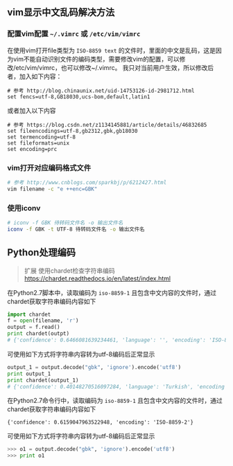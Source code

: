
## vim显示中文乱码解决方法

### 配置vim配置 `~/.vimrc` 或 `/etc/vim/vimrc`

在使用vim打开file类型为 `ISO-8859 text` 的文件时，里面的中文是乱码，这是因为vim不能自动识别文件的编码类型，需要修改vim的配置，可以修改/etc/vim/vimrc，也可以修改~/.vimrc。
我只对当前用户生效，所以修改后者，加入如下内容：
```
# 参考 http://blog.chinaunix.net/uid-14753126-id-2981712.html
set fencs=utf-8,GB18030,ucs-bom,default,latin1
```
或者加入以下内容
```
# 参考 https://blog.csdn.net/z1134145881/article/details/46832685
set fileencodings=utf-8,gb2312,gbk,gb18030
set termencoding=utf-8
set fileformats=unix
set encoding=prc
```

### vim打开对应编码格式文件
```bash
# 参考 http://www.cnblogs.com/sparkbj/p/6212427.html
vim filename -c "e ++enc=GBK"
```

### 使用iconv
```bash
# iconv -f GBK 待转码文件名 -o 输出文件名
iconv -f GBK -t UTF-8 待转码文件名 -o 输出文件名
```

## Python处理编码

> 扩展
>   使用chardet检查字符串编码
>   https://chardet.readthedocs.io/en/latest/index.html

在Python2.7脚本中，读取编码为 `iso-8859-1` 且包含中文内容的文件时，通过chardet获取字符串编码内容如下
```python
import chardet
f = open(filename, 'r')
output = f.read()
print chardet(outpt)
# {'confidence': 0.6466081639234461, 'language': '', 'encoding': 'ISO-8859-1'}
```
可使用如下方式将字符串内容转为utf-8编码后正常显示
```python
output_1 = output.decode("gbk", 'ignore').encode('utf8')
print output_1
print chardet(output_1)
# {'confidence': 0.40148270516097284, 'language': 'Turkish', 'encoding': 'Windows-1254'}
```

在Python2.7命令行中，读取编码为 `iso-8859-1` 且包含中文内容的文件时，通过chardet获取字符串编码内容如下
```
{'confidence': 0.6159047963522948, 'encoding': 'ISO-8859-2'}
```
可使用如下方式将字符串内容转为utf-8编码后正常显示
```python
>>> o1 = output.decode("gbk", 'ignore').encode('utf8')
>>> print o1
```



